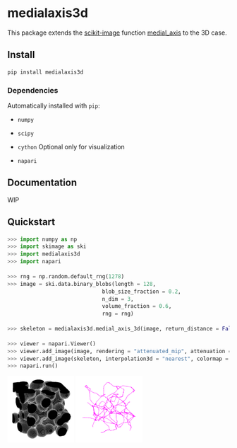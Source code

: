 # medialaxis3d

This package extends the [scikit-image](https://scikit-image.org/) function [medial_axis](https://scikit-image.org/docs/stable/api/skimage.morphology.html#skimage.morphology.medial_axis)
to the 3D case.

## Install

```bash
pip install medialaxis3d
```

### Dependencies
Automatically installed with `pip`:

- `numpy`
- `scipy`
- `cython`
Optional only for visualization

- `napari`

## Documentation 

WIP

## Quickstart

```Python
>>> import numpy as np
>>> import skimage as ski
>>> import medialaxis3d
>>> import napari

>>> rng = np.random.default_rng(1278)
>>> image = ski.data.binary_blobs(length = 128,
                              blob_size_fraction = 0.2,
                              n_dim = 3,
                              volume_fraction = 0.6,
                              rng = rng)

>>> skeleton = medialaxis3d.medial_axis_3d(image, return_distance = False, size = 8, rng = rng)

>>> viewer = napari.Viewer()
>>> viewer.add_image(image, rendering = "attenuated_mip", attenuation = 0.5, scale = [1, 1, 1])
>>> viewer.add_image(skeleton, interpolation3d = "nearest", colormap = "magenta", scale = [1, 1, 1])
>>> napari.run()
```

<img src="screenshots/example_nodist1.png" width="30%"/> <img src="screenshots/example_nodist2.png" width="30%"/>
